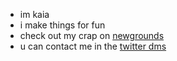 - im kaia
- i make things for fun
- check out my crap on [newgrounds](https://kaiakairos.newgrounds.com/)
- u can contact me in the [twitter dms](https://twitter.com/kaiakairos)

